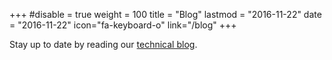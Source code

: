 +++
#disable = true
weight = 100
title = "Blog"
lastmod = "2016-11-22"
date = "2016-11-22"
icon="fa-keyboard-o"
link="/blog"
+++

Stay up to date by reading our [technical blog](/blog).